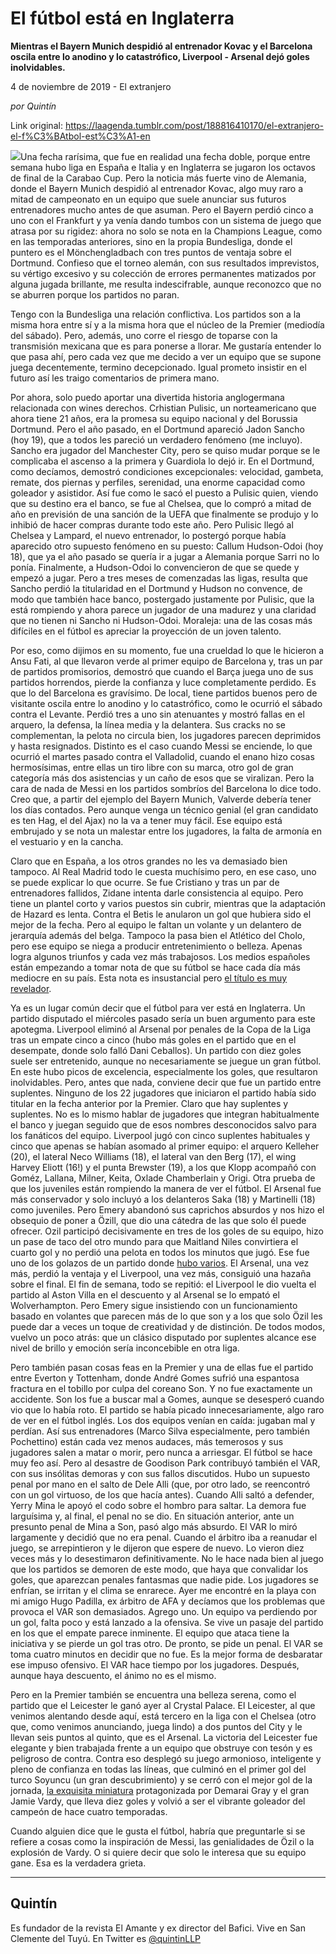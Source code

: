 # El fútbol está en Inglaterra

**Mientras el Bayern Munich despidió al entrenador Kovac y el Barcelona oscila entre lo anodino y lo catastrófico, Liverpool - Arsenal dejó goles inolvidables.**

4 de noviembre de 2019 - El extranjero

_por Quintín_

Link original: https://laagenda.tumblr.com/post/188816410170/el-extranjero-el-f%C3%BAtbol-est%C3%A1-en

![](https://64.media.tumblr.com/fd7ae6791c3e3779db182cf24c9c0f3f/1db3c34b5444bef2-46/s500x750/6809c3dba79d0c8c146c29cdc5e2f0e49024604e.jpg)Una fecha rarísima, que fue en realidad
una fecha doble, porque entre semana hubo liga en España e Italia y
en Inglaterra se jugaron los octavos de final de la Carabao Cup. Pero
la noticia más fuerte vino de Alemania, donde el Bayern Munich
despidió al entrenador Kovac, algo muy raro a mitad de campeonato en
un equipo que suele anunciar sus futuros entrenadores mucho antes de
que asuman. Pero el Bayern perdió cinco a uno con el Frankfurt y ya
venía dando tumbos con un sistema de juego que atrasa por su
rigidez: ahora no solo se nota en la Champions League, como en las
temporadas anteriores, sino en la propia Bundesliga, donde el puntero
es el Mönchengladbach con tres puntos de ventaja sobre el Dortmund.
Confieso que el torneo alemán, con sus resultados imprevistos, su
vértigo excesivo y su colección de errores permanentes matizados
por alguna jugada brillante, me resulta indescifrable, aunque
reconozco que no se aburren porque los partidos no paran.


Tengo con la Bundesliga una relación
conflictiva. Los partidos son a la misma hora entre sí y a la misma
hora que el núcleo de la Premier (mediodía del sábado). Pero,
además, uno corre el riesgo de toparse con la transmisión mexicana
que es para ponerse a llorar. Me gustaría entender lo que pasa ahí,
pero cada vez que me decido a ver un equipo que se supone juega
decentemente, termino decepcionado. Igual prometo insistir en el
futuro así les traigo comentarios de primera mano.


Por ahora, solo puedo aportar una
divertida historia anglogermana relacionada con wines derechos.
Crhistian Pulisic, un norteamericano que ahora tiene 21 años, era la
promesa su equipo nacional y del Borussia Dortmund. Pero el año
pasado, en el Dortmund apareció Jadon Sancho (hoy 19), que a todos
les pareció un verdadero fenómeno (me incluyo). Sancho era jugador
del Manchester City, pero se quiso mudar porque se le complicaba el
ascenso a la primera y Guardiola lo dejó ir. En el Dortmund, como
decíamos, demostró condiciones excepcionales: velocidad, gambeta,
remate, dos piernas y perfiles, serenidad, una enorme capacidad como
goleador y asistidor. Así fue como le sacó el puesto a Pulisic
quien, viendo que su destino era el banco, se fue al Chelsea, que lo
compró a mitad de año en previsión de una sanción de la UEFA que
finalmente se produjo y lo inhibió de hacer compras durante todo
este año. Pero Pulisic llegó al Chelsea y Lampard, el nuevo
entrenador, lo postergó porque había aparecido otro supuesto
fenómeno en su puesto: Callum Hudson-Odoi (hoy 18), que ya el año
pasado se quería ir a jugar a Alemania porque Sarri no lo ponía.
Finalmente, a Hudson-Odoi lo convencieron de que se quede y empezó a
jugar. Pero a tres meses de comenzadas las ligas, resulta que Sancho
perdió la titularidad en el Dortmund y Hudson no convence, de modo
que también hace banco, postergado justamente por Pulisic, que la
está rompiendo y ahora parece un jugador de una madurez y una
claridad que no tienen ni Sancho ni Hudson-Odoi. Moraleja: una de las
cosas más difíciles en el fútbol es apreciar la proyección de un
joven talento.


Por eso, como dijimos en su momento, fue
una crueldad lo que le hicieron a Ansu Fati, al que llevaron verde al
primer equipo de Barcelona y, tras un par de partidos promisorios,
demostró que cuando el Barça juega uno de sus partidos horrendos,
pierde la confianza y luce completamente perdido. Es que lo del
Barcelona es gravísimo. De local, tiene partidos buenos pero de
visitante oscila entre lo anodino y lo catastrófico, como le ocurrió
el sábado contra el Levante. Perdió tres a uno sin atenuantes y
mostró fallas en el arquero, la defensa, la línea media y la
delantera. Sus cracks no se complementan, la pelota no circula bien,
los jugadores parecen deprimidos y hasta resignados. Distinto es el
caso cuando Messi se enciende, lo que ocurrió el martes pasado
contra el Valladolid, cuando el enano hizo cosas hermosísimas, entre
ellas un tiro libre con su marca, otro gol de gran categoría más
dos asistencias y un caño de esos que se viralizan. Pero la cara de
nada de Messi en los partidos sombríos del Barcelona lo dice todo.
Creo que, a partir del ejemplo del Bayern Munich, Valverde debería
tener los días contados. Pero aunque venga un técnico genial (el
gran candidato es ten Hag, el del Ajax) no la va a tener muy fácil.
Ese equipo está embrujado y se nota un malestar entre los jugadores,
la falta de armonía en el vestuario y en la cancha.

Claro que en España, a los otros
grandes no les va demasiado bien tampoco. Al Real Madrid todo le
cuesta muchísimo pero, en ese caso, uno se puede explicar lo que
ocurre. Se fue Cristiano y tras un par de entrenadores fallidos,
Zidane intenta darle consistencia al equipo. Pero tiene un plantel
corto y varios puestos sin cubrir, mientras que la adaptación de
Hazard es lenta. Contra el Betis le anularon un gol que hubiera sido
el mejor de la fecha. Pero al equipo le faltan un volante y un
delantero de jerarquía además del belga. Tampoco la pasa bien el
Atlético del Cholo, pero ese equipo se niega a producir
entretenimiento o belleza. Apenas logra algunos triunfos y cada vez
más trabajosos. Los medios españoles están empezando a tomar nota
de que su fútbol se hace cada día más mediocre en su país. Esta
nota es insustancial pero [el
título es muy revelador](https://elpais.com/deportes/2019/11/03/actualidad/1572810762_242426.html).


Ya es un lugar común decir que el fútbol
para ver está en Inglaterra. Un partido disputado el miércoles
pasado sería un buen argumento para este apotegma. Liverpool eliminó
al Arsenal por penales de la Copa de la Liga tras un empate cinco a
cinco (hubo más goles en el partido que en el desempate, donde solo
falló Dani Ceballos). Un partido con diez goles suele ser
entretenido, aunque no necesariamente se juegue un gran fútbol. En
este hubo picos de excelencia, especialmente los goles, que
resultaron inolvidables. Pero, antes que nada, conviene decir que fue
un partido entre suplentes. Ninguno de los 22 jugadores que iniciaron
el partido había sido titular en la fecha anterior por la Premier.
Claro que hay suplentes y suplentes. No es lo mismo hablar de
jugadores que integran habitualmente el banco y juegan seguido que de
esos nombres desconocidos salvo para los fanáticos del equipo.
Liverpool jugó con cinco suplentes habituales y cinco que apenas se
habían asomado al primer equipo: el arquero Kelleher (20), el
lateral Neco Williams (18), el lateral van den Berg (17), el wing
Harvey Eliott (16!) y el punta Brewster (19), a los que Klopp
acompañó con Goméz, Lallana, Milner, Keita, Oxlade Chamberlain y
Origi. Otra prueba de que los juveniles están rompiendo la manera de
ver el fútbol. El Arsenal fue más conservador y solo incluyó a los
delanteros Saka (18) y Martinelli (18) como juveniles. Pero Emery
abandonó sus caprichos absurdos y nos hizo el obsequio de poner a
Özill, que dio una cátedra de las que solo él puede ofrecer. Ozil
participó decisivamente en tres de los goles de su equipo, hizo un
pase de taco del otro mundo para que Maitland Niles convirtiera el
cuarto gol y no perdió una pelota en todos los minutos que jugó.
Ese fue uno de los golazos de un partido donde [hubo
varios](https://www.youtube.com/watch?v=eB7zwcRxFsE). El Arsenal, una vez más, perdió la ventaja y el
Liverpool, una vez más, consiguió una hazaña sobre el final. El
fin de semana, todo se repitió: el Liverpool le dio vuelta el
partido al Aston Villa en el descuento y al Arsenal se lo empató el
Wolverhampton. Pero Emery sigue insistiendo con un funcionamiento
basado en volantes que parecen más de lo que son y a los que solo
Özil les puede dar a veces un toque de creatividad y de distinción.
De todos modos, vuelvo un poco atrás: que un clásico disputado por
suplentes alcance ese nivel de brillo y emoción sería inconcebible
en otra liga.



Pero también pasan cosas feas en la
Premier y una de ellas fue el partido entre Everton y Tottenham,
donde André Gomes sufrió una espantosa fractura en el tobillo por
culpa del coreano Son. Y no fue exactamente un accidente. Son los fue
a buscar mal a Gomes, aunque se desesperó cuando vio que lo había
roto. El partido se había picado innecesariamente, algo raro de ver
en el fútbol inglés. Los dos equipos venían en caída: jugaban mal
y perdían. Así sus entrenadores (Marco Silva especialmente, pero
también Pochettino) están cada vez menos audaces, más temerosos y
sus jugadores salen a matar o morir, pero nunca a arriesgar. El
fútbol se hace muy feo así. Pero al desastre de Goodison Park
contribuyó también el VAR, con sus insólitas demoras y con sus
fallos discutidos. Hubo un supuesto penal por mano en el salto de
Dele Alli (que, por otro lado, se reencontró con un gol virtuoso, de
los que hacía antes). Cuando Alli saltó a defender, Yerry Mina le
apoyó el codo sobre el hombro para saltar. La demora fue larguísima
y, al final, el penal no se dio. En situación anterior, ante un
presunto penal de Mina a Son, pasó algo más absurdo. El VAR lo miró
largamente y decidió que no era penal. Cuando el árbitro iba a
reanudar el juego, se arrepintieron y le dijeron que espere de nuevo.
Lo vieron diez veces más y lo desestimaron definitivamente. No le
hace nada bien al juego que los partidos se demoren de este modo, que
haya que convalidar los goles, que aparezcan penales fantasmas que
nadie pide. Los jugadores se enfrían, se irritan y el clima se
enrarece. Ayer me encontré en la playa con mi amigo Hugo Padilla, ex
árbitro de AFA y decíamos que los problemas que provoca el VAR son
demasiados. Agrego uno. Un equipo va perdiendo por un gol, falta poco
y está lanzado a la ofensiva. Se vive un pasaje del partido en los
que el empate parece inminente. El equipo que ataca tiene la
iniciativa y se pierde un gol tras otro. De pronto, se pide un penal.
El VAR se toma cuatro minutos en decidir que no fue. Es la mejor
forma de desbaratar ese impuso ofensivo. El VAR hace tiempo por los
jugadores. Después, aunque haya descuento, el ánimo no es el mismo.


Pero en la Premier también se encuentra
una belleza serena, como el partido que el Leicester le ganó ayer al
Crystal Palace. El Leicester, al que venimos alentando desde aquí,
está tercero en la liga con el Chelsea (otro que, como venimos
anunciando, juega lindo) a dos puntos del City y le llevan seis
puntos al quinto, que es el Arsenal. La victoria del Leicester fue
elegante y bien trabajada frente a un equipo que obstruye con tesón
y es peligroso de contra. Contra eso desplegó su juego armonioso,
inteligente y pleno de confianza en todas las líneas, que culminó
en el primer gol del turco Soyuncu (un gran descubrimiento) y se
cerró con el mejor gol de la jornada, [la
exquisita miniatura](https://www.youtube.com/watch?v=Zy80SH2bYsc) protagonizada por Demarai Gray y el gran
Jamie Vardy, que lleva diez goles y volvió a ser el vibrante
goleador del campeón de hace cuatro temporadas.


Cuando alguien dice que le gusta el
fútbol, habría que preguntarle si se refiere a cosas como la
inspiración de Messi, las genialidades de Özil o la explosión de
Vardy. O si quiere decir que solo le interesa que su equipo gane. Esa
es la verdadera grieta.



---

Quintín
-------

 Es fundador de la revista El Amante y ex director del Bafici. Vive en San Clemente del Tuyú. En Twitter es [@quintinLLP](https://twitter.com/quintinLLP) 

